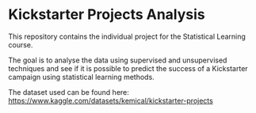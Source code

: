 # Kickstarter Projects Analysis
This repository contains the individual project for the Statistical Learning course.


The goal is to analyse the data using supervised and unsupervised techniques and see if it is possible to predict the success of a Kickstarter campaign using statistical learning methods.


The dataset used can be found here: https://www.kaggle.com/datasets/kemical/kickstarter-projects
